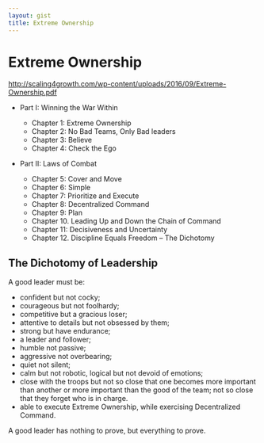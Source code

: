 ```yaml
---
layout: gist
title: Extreme Ownership
---
```


# Extreme Ownership

<http://scaling4growth.com/wp-content/uploads/2016/09/Extreme-Ownership.pdf>


- Part I: Winning the War Within
  - Chapter 1: Extreme Ownership
  - Chapter 2: No Bad Teams, Only Bad leaders
  - Chapter 3: Believe
  - Chapter 4: Check the Ego

- Part II: Laws of Combat
  - Chapter 5: Cover and Move
  - Chapter 6: Simple
  - Chapter 7: Prioritize and Execute
  - Chapter 8: Decentralized Command
  - Chapter 9: Plan
  - Chapter 10. Leading Up and Down the Chain of Command
  - Chapter 11: Decisiveness and Uncertainty
  - Chapter 12. Discipline Equals Freedom – The Dichotomy


## The Dichotomy of Leadership

A good leader must be:
- confident but not cocky;
- courageous but not foolhardy;
- competitive but a gracious loser;
- attentive to details but not obsessed by them;
- strong but have endurance;
- a leader and follower;
- humble not passive;
- aggressive not overbearing;
- quiet not silent;
- calm but not robotic, logical but not devoid of emotions;
- close with the troops but not so close that one becomes more important than another or more important than the good of the team; not so close that they forget who is in charge.
- able to execute Extreme Ownership, while exercising Decentralized Command.

A good leader has nothing to prove, but everything to prove. 

